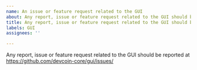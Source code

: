 ```yaml
---
name: An issue or feature request related to the GUI
about: Any report, issue or feature request related to the GUI should be reported at https://github.com/devcoin-core/gui/issues/
title: Any report, issue or feature request related to the GUI should be reported at https://github.com/devcoin-core/gui/issues/
labels: GUI
assignees: ''

---
```


Any report, issue or feature request related to the GUI should be reported at
https://github.com/devcoin-core/gui/issues/
